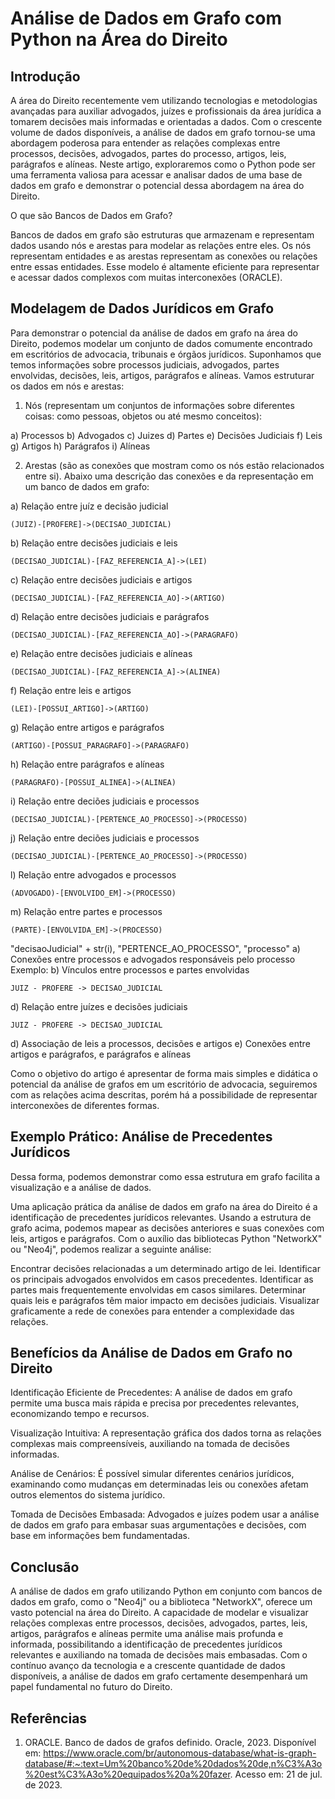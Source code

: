 # Análise de Dados em Grafo com Python na Área do Direito

## Introdução

A área do Direito recentemente vem utilizando tecnologias e metodologias avançadas para auxiliar advogados, juízes e profissionais da área jurídica a tomarem decisões mais informadas e orientadas a dados. Com o crescente volume de dados disponíveis, a análise de dados em grafo tornou-se uma abordagem poderosa para entender as relações complexas entre processos, decisões, advogados, partes do processo, artigos, leis, parágrafos e alíneas. Neste artigo, exploraremos como o Python pode ser uma ferramenta valiosa para acessar e analisar dados de uma base de dados em grafo e demonstrar o potencial dessa abordagem na área do Direito.

O que são Bancos de Dados em Grafo?

Bancos de dados em grafo são estruturas que armazenam e representam dados usando nós e arestas para modelar as relações entre eles. Os nós representam entidades e as arestas representam as conexões ou relações entre essas entidades. Esse modelo é altamente eficiente para representar e acessar dados complexos com muitas interconexões (ORACLE).


## Modelagem de Dados Jurídicos em Grafo

Para demonstrar o potencial da análise de dados em grafo na área do Direito, podemos modelar um conjunto de dados comumente encontrado em escritórios de advocacia, tribunais e órgãos jurídicos. Suponhamos que temos informações sobre processos judiciais, advogados, partes envolvidas, decisões, leis, artigos, parágrafos e alíneas. Vamos estruturar os dados em nós e arestas:

1. Nós (representam um conjuntos de informações sobre diferentes coisas: como pessoas, objetos ou até mesmo conceitos):

a) Processos
b) Advogados
c) Juizes
d) Partes
e) Decisões Judiciais
f) Leis
g) Artigos
h) Parágrafos
i) Alíneas

2. Arestas (são as conexões que mostram como os nós estão relacionados entre si). Abaixo uma descrição das conexões e da representação em um banco de dados em grafo:

a) Relação entre juíz e decisão judicial
```
(JUIZ)-[PROFERE]->(DECISAO_JUDICIAL)
```

b) Relação entre decisões judiciais e leis
```
(DECISAO_JUDICIAL)-[FAZ_REFERENCIA_A]->(LEI)
```

c) Relação entre decisões judiciais e artigos
```
(DECISAO_JUDICIAL)-[FAZ_REFERENCIA_AO]->(ARTIGO)
```

d) Relação entre decisões judiciais e parágrafos
```
(DECISAO_JUDICIAL)-[FAZ_REFERENCIA_AO]->(PARAGRAFO)
```
e) Relação entre decisões judiciais e alíneas
```
(DECISAO_JUDICIAL)-[FAZ_REFERENCIA_A]->(ALINEA)
```

f) Relação entre leis e artigos
```
(LEI)-[POSSUI_ARTIGO]->(ARTIGO)
```

g) Relação entre artigos e parágrafos
```
(ARTIGO)-[POSSUI_PARAGRAFO]->(PARAGRAFO)
```

h) Relação entre parágrafos e alíneas
```
(PARAGRAFO)-[POSSUI_ALINEA]->(ALINEA)
```

i) Relação entre deciões judiciais e processos
```
(DECISAO_JUDICIAL)-[PERTENCE_AO_PROCESSO]->(PROCESSO)
```

j) Relação entre deciões judiciais e processos
```
(DECISAO_JUDICIAL)-[PERTENCE_AO_PROCESSO]->(PROCESSO)
```
l) Relação entre advogados e processos
```
(ADVOGADO)-[ENVOLVIDO_EM]->(PROCESSO)
```

m) Relação entre partes e processos
```
(PARTE)-[ENVOLVIDA_EM]->(PROCESSO)
```

"decisaoJudicial" + str(i), "PERTENCE_AO_PROCESSO", "processo" 
a) Conexões entre processos e advogados responsáveis pelo processo 
    Exemplo: 
b) Vínculos entre processos e partes envolvidas
```
JUIZ - PROFERE -> DECISAO_JUDICIAL
```





d) Relação entre juízes e decisões judiciais
```
JUIZ - PROFERE -> DECISAO_JUDICIAL
```
    
d) Associação de leis a processos, decisões e artigos
e) Conexões entre artigos e parágrafos, e parágrafos e alíneas

Como o objetivo do artigo é apresentar de forma mais simples e didática o potencial da análise de grafos em um escritório de advocacia, seguiremos com as relações acima descritas, porém há a possibilidade de representar interconexões de diferentes formas. 

## Exemplo Prático: Análise de Precedentes Jurídicos

Dessa forma, podemos demonstrar como essa estrutura em grafo facilita a visualização e a análise de dados.

Uma aplicação prática da análise de dados em grafo na área do Direito é a identificação de precedentes jurídicos relevantes. Usando a estrutura de grafo acima, podemos mapear as decisões anteriores e suas conexões com leis, artigos e parágrafos. Com o auxílio das bibliotecas Python "NetworkX" ou "Neo4j", podemos realizar a seguinte análise:

Encontrar decisões relacionadas a um determinado artigo de lei.
Identificar os principais advogados envolvidos em casos precedentes.
Identificar as partes mais frequentemente envolvidas em casos similares.
Determinar quais leis e parágrafos têm maior impacto em decisões judiciais.
Visualizar graficamente a rede de conexões para entender a complexidade das relações.

## Benefícios da Análise de Dados em Grafo no Direito

Identificação Eficiente de Precedentes: A análise de dados em grafo permite uma busca mais rápida e precisa por precedentes relevantes, economizando tempo e recursos.

Visualização Intuitiva: A representação gráfica dos dados torna as relações complexas mais compreensíveis, auxiliando na tomada de decisões informadas.

Análise de Cenários: É possível simular diferentes cenários jurídicos, examinando como mudanças em determinadas leis ou conexões afetam outros elementos do sistema jurídico.

Tomada de Decisões Embasada: Advogados e juízes podem usar a análise de dados em grafo para embasar suas argumentações e decisões, com base em informações bem fundamentadas.

## Conclusão

A análise de dados em grafo utilizando Python em conjunto com bancos de dados em grafo, como o "Neo4j" ou a biblioteca "NetworkX", oferece um vasto potencial na área do Direito. A capacidade de modelar e visualizar relações complexas entre processos, decisões, advogados, partes, leis, artigos, parágrafos e alíneas permite uma análise mais profunda e informada, possibilitando a identificação de precedentes jurídicos relevantes e auxiliando na tomada de decisões mais embasadas. Com o contínuo avanço da tecnologia e a crescente quantidade de dados disponíveis, a análise de dados em grafo certamente desempenhará um papel fundamental no futuro do Direito.

## Referências

1. ORACLE. Banco de dados de grafos definido. Oracle, 2023. Disponível em: <https://www.oracle.com/br/autonomous-database/what-is-graph-database/#:~:text=Um%20banco%20de%20dados%20de,n%C3%A3o%20est%C3%A3o%20equipados%20a%20fazer>. Acesso em: 21 de jul. de 2023.


